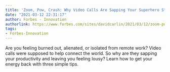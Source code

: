 ```yaml
---
title: 'Zoom, Pow, Crash: Why Video Calls Are Sapping Your Superhero Strength'
date: "2021-03-12 22:31:17"
author: Forbes - Innovation
authorlink: https://www.forbes.com/sites/davidcarlin/2021/03/12/zoom-pow-crash-why-video-calls-are-sapping-your-superhero-strength/
tags:
- Forbes-Innovation
---
```

Are you feeling burned out, alienated, or isolated from remote work? Video calls were supposed to help connect the world. So why are they sapping your productivity and leaving you feeling lousy? Learn how to get your energy back with three simple tips.